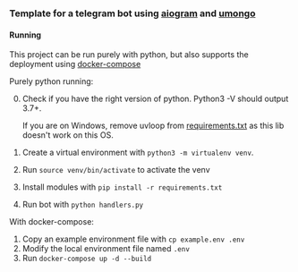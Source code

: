 ### Template for a telegram bot using [aiogram](https://github.com/aiogram/aiogram) and [umongo](https://github.com/Scille/umongo)

#### Running

This project can be run purely with python,
but also supports the deployment using [docker-compose](docker_compose)
 
Purely python running:

0. Check if you have the right version of python. Python3 -V should output 3.7+.

   If you are on Windows, remove uvloop from [requirements.txt](requirements.txt)
   as this lib doesn't work on this OS.
1. Create a virtual environment with `python3 -m virtualenv venv`. 
2. Run `source venv/bin/activate` to activate the venv
3. Install modules with `pip install -r requirements.txt`
4. Run bot with `python handlers.py` 

With docker-compose:
1. Copy an example environment file with `cp example.env .env`
2. Modify the local environment file named `.env`   
1. Run `docker-compose up -d --build`


[docker_compose]: <https://docs.docker.com/compose/>

